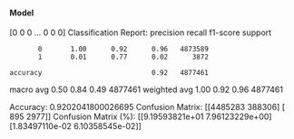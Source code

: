 #### Model
[0 0 0 ... 0 0 0]
Classification Report:
              precision    recall  f1-score   support

           0       1.00      0.92      0.96   4873589
           1       0.01      0.77      0.02      3872

    accuracy                           0.92   4877461
   macro avg       0.50      0.84      0.49   4877461
weighted avg       1.00      0.92      0.96   4877461

Accuracy: 0.9202041800026695
Confusion Matrix:
[[4485283  388306]
 [    895    2977]]
Confusion Matrix (%):
[[9.19593821e+01 7.96123229e+00]
 [1.83497110e-02 6.10358545e-02]]
